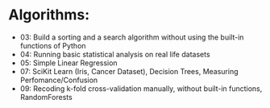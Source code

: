 # Algorithms:

* 03: Build a sorting and a search algorithm without using the built-in functions of Python
* 04: Running basic statistical analysis on real life datasets
* 05: Simple Linear Regression
* 07: SciKit Learn (Iris, Cancer Dataset), Decision Trees, Measuring Perfomance/Confusion
* 09: Recoding k-fold cross-validation manually, without built-in functions, RandomForests
